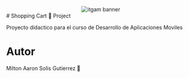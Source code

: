 
<center>
 <img src="./md/md//workspaces/Repositorio-de-la-materia-DADM-2024B/md/md/img" alt="itgam banner">
</center>
# Shopping Cart 💸 Project

Proyecto didactico para el curso de
Desarrollo de Aplicaciones Moviles

# Autor
Milton Aaron Solis Gutierrez 🥩                                    